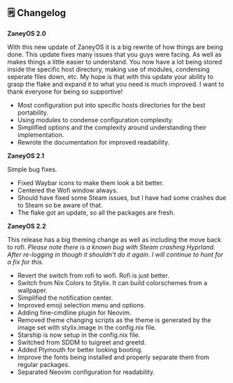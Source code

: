 ## 🗒️ Changelog

**ZaneyOS 2.0**

With this new update of ZaneyOS it is a big rewrite of how things are being done. This update fixes many issues that you guys were facing. As well as makes things a little easier to understand. You now have a lot being stored inside the specific host directory, making use of modules, condensing seperate files down, etc. 
My hope is that with this update your ability to grasp the flake and expand it to what you need is much improved. I want to thank everyone for being so supportive!

- Most configuration put into specific hosts directories for the best portability.
- Using modules to condense configuration complexity.
- Simplified options and the complexity around understanding their implementation.
- Rewrote the documentation for improved readability.

**ZaneyOS 2.1**

Simple bug fixes.

- Fixed Waybar icons to make them look a bit better.
- Centered the Wofi window always.
- Should have fixed some Steam issues, but I have had some crashes due to Steam so be aware of that.
- The flake got an update, so all the packages are fresh.

**ZaneyOS 2.2**

This release has a big theming change as well as including the move back to rofi. *Please note there is a known bug with Steam crashing Hyprland. After re-logging in though it shouldn't do it again. I will continue to hunt for a fix for this.*

- Revert the switch from rofi to wofi. Rofi is just better.
- Switch from Nix Colors to Stylix. It can build colorschemes from a wallpaper.
- Simplified the notification center.
- Improved emoji selection menu and options.
- Adding fine-cmdline plugin for Neovim.
- Removed theme changing scripts as the theme is generated by the image set with stylix.image in the config.nix file.
- Starship is now setup in the config.nix file.
- Switched from SDDM to tuigreet and greetd.
- Added Plymouth for better looking booting.
- Improve the fonts being installed and properly separate them from regular packages.
- Separated Neovim configuration for readability.
